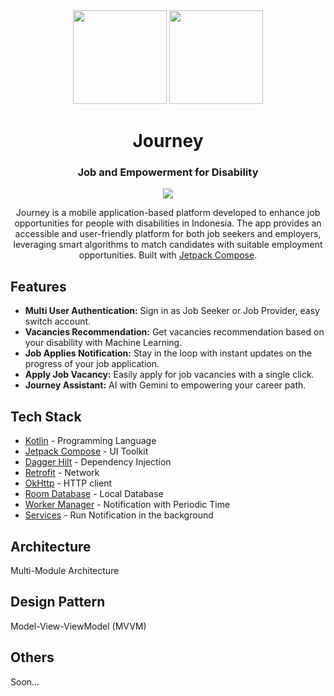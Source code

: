 <div align="center">
  <div style="display: inline-block;">
    <img src="https://github.com/novandi18/journey/assets/48386354/9eb8141d-16e0-42d3-a41f-c8d5a558b477" width="150px"/>
    <img src="https://github.com/novandi18/journey/assets/48386354/c13948fd-8aaf-4823-bd43-697772c23047" width="150px"/>
  </div>
  <h1 align="center">Journey</h1>
  <h3>Job and Empowerment for Disability</h3>

  <p align="center">
    <a href="https://skillicons.dev">
      <img src="https://skillicons.dev/icons?i=kotlin,androidstudio" />
    </a>
  </p>

  Journey is a mobile application-based platform developed to enhance job opportunities for people with disabilities in Indonesia. The app provides an accessible and user-friendly platform for both job seekers and employers, leveraging smart algorithms to match candidates with suitable employment opportunities. Built with [Jetpack Compose](https://developer.android.com/jetpack/compose).

</div>

## Features
- **Multi User Authentication:** Sign in as Job Seeker or Job Provider, easy switch account.
- **Vacancies Recommendation:** Get vacancies recommendation based on your disability with Machine Learning.
- **Job Applies Notification:** Stay in the loop with instant updates on the progress of your job application.
- **Apply Job Vacancy:** Easily apply for job vacancies with a single click.
- **Journey Assistant:** AI with Gemini to empowering your career path.

## Tech Stack
- [Kotlin](https://kotlinlang.org/) - Programming Language
- [Jetpack Compose](https://developer.android.com/jetpack/compose) - UI Toolkit
- [Dagger Hilt](https://dagger.dev/hilt/) - Dependency Injection
- [Retrofit](https://square.github.io/retrofit/) - Network
- [OkHttp](https://square.github.io/okhttp/) - HTTP client
- [Room Database](https://developer.android.com/reference/kotlin/androidx/room/RoomDatabase) - Local Database
- [Worker Manager](https://developer.android.com/topic/libraries/architecture/workmanager) - Notification with Periodic Time
- [Services](https://developer.android.com/develop/background-work/services) - Run Notification in the background

## Architecture
Multi-Module Architecture

## Design Pattern
Model-View-ViewModel (MVVM)

## Others
Soon...
